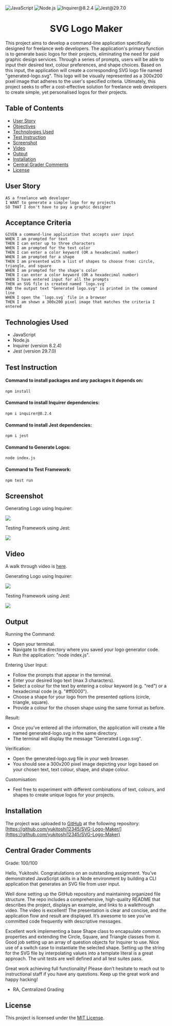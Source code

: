 ![JavaScript](https://img.shields.io/badge/JavaScript-orange) ![Node.js](https://img.shields.io/badge/Node.js-blue) ![Inquirer@8.2.4](https://img.shields.io/badge/Inquirer@8.2.4-green) ![Jest@29.7.0](https://img.shields.io/badge/Jest@29.7.0-red)

<h1 align = "center"> SVG Logo Maker </h1>
This project aims to develop a command-line application specifically designed for freelance web developers. The application's primary function is to generate basic logos for their projects, eliminating the need for paid graphic design services. Through a series of prompts, users will be able to input their desired text, colour preferences, and shape choices. Based on this input, the application will create a corresponding SVG logo file named "generated-logo.svg". This logo will be visually represented as a 300x200 pixel image that adheres to the user's specified criteria. Ultimately, this project seeks to offer a cost-effective solution for freelance web developers to create simple, yet personalised logos for their projects.

## Table of Contents
- [User Story](#user-story)
- [Objectives](#objectives)
- [Technologies Used](#technologies-used)
- [Test Instruction](#test-instruction)
- [Screenshot](#screenshot)
- [Video](#video)
- [Output](#output)
- [Installation](#installation)
- [Central Grader Comments](#central-grader-comments)
- [License](#license)

## User Story
```
AS a freelance web developer
I WANT to generate a simple logo for my projects
SO THAT I don't have to pay a graphic designer
```

## Acceptance Criteria
```
GIVEN a command-line application that accepts user input
WHEN I am prompted for text
THEN I can enter up to three characters
WHEN I am prompted for the text color
THEN I can enter a color keyword (OR a hexadecimal number)
WHEN I am prompted for a shape
THEN I am presented with a list of shapes to choose from: circle, triangle, and square
WHEN I am prompted for the shape's color
THEN I can enter a color keyword (OR a hexadecimal number)
WHEN I have entered input for all the prompts
THEN an SVG file is created named `logo.svg`
AND the output text "Generated logo.svg" is printed in the command line
WHEN I open the `logo.svg` file in a browser
THEN I am shown a 300x200 pixel image that matches the criteria I entered
```

## Technologies Used
- JavaScript
- Node.js
- Inquirer (version 8.2.4)
- Jest (version 29.7.0)

## Test Instruction
  #### Command to install packages and any packages it depends on:
  `
  npm install
  `

  #### Command to install Inquirer dependencies:
  `
  npm i inquirer@8.2.4
  `

  #### Command to install Jest dependencies:
  `
  npm i jest
  `

  #### Command to Generate Logos:
  `
  node index.js
  `

  #### Command to Test Framework:
  `
  npm test run
  `

## Screenshot
Generating Logo using Inquirer:

![](./assets/images/screenshot.png)

Testing Framework using Jest:

![](./assets/images/testing-jest.png)

## Video
A walk through video is [here](https://www.youtube.com/watch?v=4rrexRqA8f0).

Generating Logo using Inquirer:

![](./assets/videos/screenrecord.gif)

Testing Framework using Jest:

![](./assets/videos/testing-jest.gif)

## Output
Running the Command:
- Open your terminal.
- Navigate to the directory where you saved your logo generator code.
- Run the application: "node index.js".

Entering User Input:
- Follow the prompts that appear in the terminal.
- Enter your desired logo text (max 3 characters).
- Select a colour for the text by entering a colour keyword (e.g. "red") or a hexadecimal code (e.g. "#ff0000").
- Choose a shape for your logo from the presented options (circle, triangle, square).
- Provide a colour for the chosen shape using the same format as before.

Result:
- Once you've entered all the information, the application will create a file named generated-logo.svg in the same directory.
- The terminal will display the message "Generated Logo.svg".

Verification:
- Open the generated-logo.svg file in your web browser.
- You should see a 300x200 pixel image depicting your logo based on your chosen text, text colour, shape, and shape colour.

Customisation:
- Feel free to experiment with different combinations of text, colours, and shapes to create unique logos for your projects.

## Installation
The project was uploaded to [GitHub](https://github.com/) at the following repository:
[https://github.com/yukitoshi12345/SVG-Logo-Maker/](https://github.com/yukitoshi12345/SVG-Logo-Maker)

## Central Grader Comments
Grade: 100/100

Hello, Yukitoshi. Congratulations on an outstanding assignment. You’ve demonstrated JavaScript skills in a Node environment by building a CLI application that generates an SVG file from user input.

Well done setting up the GitHub repository and maintaining organized file structure. The repo includes a comprehensive, high-quality README  that describes the project, displays an example, and links to a walkthrough video. The video is excellent! The presentation is clear and concise, and the application flow and result are displayed. It’s awesome to see you’ve committed code frequently with descriptive messages.

Excellent work implementing a base Shape class to encapsulate common properties and extending the Circle, Square, and Triangle classes from it. Good job setting up an array of question objects for Inquirer to use. Nice use of a switch case to instantiate the selected shape. Setting up the string for the SVG file by interpolating values into a template literal is a great approach. The unit tests are well defined and all test suites pass.

Great work achieving full functionality! Please don’t hesitate to reach out to instructional staff if you have any questions. Keep up the great work and happy hacking! 

- RA, Centralized Grading

## License
This project is licensed under the [MIT License](https://github.com/Yukitoshi12345/SVG-Logo-Maker/blob/main/LICENSE).